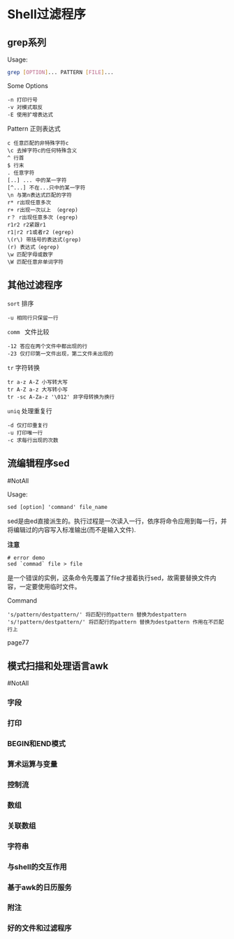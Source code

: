 # Shell过滤程序
## grep系列
Usage: 
```bash
grep [OPTION]... PATTERN [FILE]...
```
Some Options
```
-n 打印行号
-v 对模式取反
-E 使用扩增表达式
```
Pattern 正则表达式
```
c 任意匹配的非特殊字符c
\c 去掉字符c的任何特殊含义
^ 行首
$ 行末
. 任意字符
[..] ... 中的某一字符
[^...] 不在...只中的某一字符
\n 与第n表达式匹配的字符
r* r出现任意多次
r+ r出现一次以上 （egrep)
r？ r出现任意多次 (egrep)
r1r2 r2紧跟r1
r1|r2 r1或者r2 (egrep)
\(r\) 带括号的表达式(grep)
(r) 表达式（egrep)
\w 匹配字母或数字
\W 匹配任意非单词字符
```

## 其他过滤程序
`sort` 排序
```
-u 相同行只保留一行
```
`comm ` 文件比较
```
-12 答应在两个文件中都出现的行
-23 仅打印第一文件出现，第二文件未出现的
```
`tr` 字符转换
```
tr a-z A-Z 小写转大写
tr A-Z a-z 大写转小写
tr -sc A-Za-z '\012' 非字母转换为换行
```
`uniq` 处理重复行
```
-d 仅打印重复行
-u 打印唯一行
-c 求每行出现的次数
```

## 流编辑程序sed
\#NotAll

Usage:

```
sed [option] 'command' file_name
```
sed是由ed直接派生的。执行过程是一次读入一行，依序将命令应用到每一行，并将编辑过的内容写入标准输出(而不是输入文件).

**注意** 
```
# error demo
sed `commad` file > file
```
是一个错误的实例，这条命令先覆盖了file才接着执行sed，故需要替换文件内容，一定要使用临时文件。

Command
```
's/pattern/destpattern/' 将匹配行的pattern 替换为destpattern
's/!pattern/destpattern/' 将匹配行的pattern 替换为destpattern 作用在不匹配行上
```
page77


## 模式扫描和处理语言awk
\#NotAll
### 字段
### 打印
### BEGIN和END模式
### 算术运算与变量
### 控制流
### 数组
### 关联数组
### 字符串
### 与shell的交互作用
### 基于awk的日历服务
### 附注
### 好的文件和过滤程序

